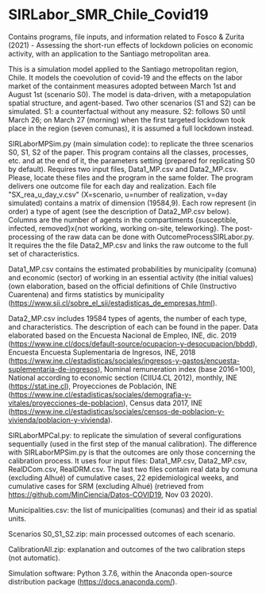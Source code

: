 # SIRLabor_SMR_Chile_Covid19

Contains programs, file inputs, and information related to Fosco &amp; Zurita (2021) - Assessing the short-run effects of lockdown policies on economic activity, with an application to the Santiago metropolitan area.

This is a simulation model applied to the Santiago metropolitan region, Chile. It models the coevolution of covid-19 and the effects on the labor market of the containment measures adopted between March 1st and August 1st (scenario S0). The model is data-driven, with a metapopulation spatial structure, and agent-based.
Two other scenarios (S1 and S2) can be simulated. S1: a counterfactual without any measure. S2: follows S0 until March 26; on March 27 (morning) when the first targeted lockdown took place in the region (seven comunas), it is assumed a full lockdown instead.

SIRLaborMPSim.py (main simulation code): to replicate the three scenarios S0, S1, S2 of the paper.
This program contains all the classes, processes, etc. and at the end of it, the parameters setting (prepared for replicating S0 by default).
Requires two input files, Data1_MP.csv and Data2_MP.csv. Please, locate these files and the program in the same folder.
The program delivers one outcome file for each day and realization. Each file "SX_rea_u_day_v.csv" (X=scenario, u=number of realization, v=day simulated)
contains a matrix of dimension (19584,9). Each row represent (in order) a type of agent (see the description of Data2_MP.csv below). Columns are the number
of agents in the compartiments {susceptible, infected, removed}x{not working, working on-site, teleworking}.
The post-processing of the raw data can be done with OutcomeProcessSIRLabor.py. It requires the the file Data2_MP.csv and links the raw outcome to the full set
of characteristics.

Data1_MP.csv contains the estimated probabilities by municipality (comuna) and economic (sector) of working in an essential activity (the initial values) (own elaboration, based on the official definitions of Chile (Instructivo Cuarentena) and firms statistics by municipality (https://www.sii.cl/sobre_el_sii/estadisticas_de_empresas.html).

Data2_MP.csv includes 19584 types of agents, the number of each type, and characteristics. The description of each can be found in the paper. Data elaborated based on the Encuesta Nacional de Empleo, INE, dic. 2019 (https://www.ine.cl/docs/default-source/ocupacion-y-desocupacion/bbdd), Encuesta Encuesta Suplementaria de Ingresos, INE, 2018 (https://www.ine.cl/estadisticas/sociales/ingresos-y-gastos/encuesta-suplementaria-de-ingresos), Nominal remuneration index (base 2016=100), National according to economic section (CIIU4.CL 2012), monthly, INE (https://stat.ine.cl), Proyecciones de Población, INE (https://www.ine.cl/estadisticas/sociales/demografia-y-vitales/proyecciones-de-poblacion), Census data 2017, INE (https://www.ine.cl/estadisticas/sociales/censos-de-poblacion-y-vivienda/poblacion-y-vivienda).

SIRLaborMPCal.py: to replicate the simulation of several configurations sequentially (used in the first step of the manual calibration). The difference with SIRLaborMPSim.py is that the outcomes are only those concerning the calibration process.
It uses four input files: Data1_MP.csv, Data2_MP.csv, RealDCom.csv, RealDRM.csv. The last two files contain real data by comuna (excluding Alhué) 
of cumulative cases, 22 epidemiological weeks, and cumulative cases for SRM (excluding Alhué) (retrieved from https://github.com/MinCiencia/Datos-COVID19, Nov 03 2020).

Municipalities.csv: the list of municipalities (comunas) and their id as spatial units.

Scenarios S0_S1_S2.zip: main processed outcomes of each scenario. 

CalibrationAll.zip: explanation and outcomes of the two calibration steps (not automatic).

Simulation software: Python 3.7.6, within the Anaconda open-source distribution package (https://docs.anaconda.com/). 
